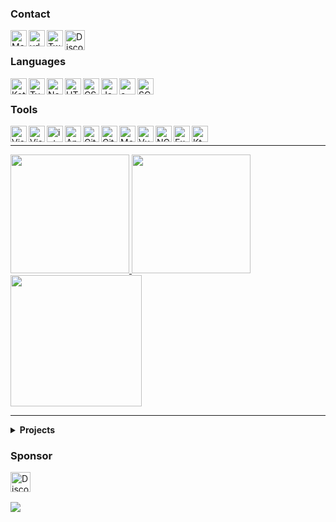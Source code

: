 [email]: mailto://pepijn@vdbroek.dev
[website]: https://vdbroek.dev/
[twitter]: https://twitter.com/vdbroek98
[sponsor]: https://github.com/sponsors/Pepijn98

### Contact

[<img align="left" alt="Mail" width="26px" src="https://api.iconify.design/cib:mail-ru.svg?color=%237490ac&height=26" />][email]
[<img align="left" alt="vdbroek.dev" width="26px" src="https://api.iconify.design/bi:globe.svg?color=%237490ac&height=26" />][website]
[<img align="left" alt="Twitter" width="26px" src="https://api.iconify.design/logos:twitter.svg?height=26" />][twitter]
<img align="left" title="pepijn98#1561" alt="Discord" width="32px" src="https://api.iconify.design/logos:discord-icon.svg?height=26" />

<br />

### Languages

<img align="left" title="Kotlin" alt="Kotlin" width="26px" src="https://api.iconify.design/vscode-icons:file-type-kotlin.svg?height=26" />
<img align="left" title="TypeScript" alt="TypeScript" width="26px" src="https://api.iconify.design/vscode-icons:file-type-typescript-official.svg?height=26" />
<img align="left" title="Node.js" alt="Node.js" width="26px" src="https://api.iconify.design/vscode-icons:file-type-node.svg?height=26" />
<img align="left" title="HTML5" alt="HTML5" width="26px" src="https://api.iconify.design/vscode-icons:file-type-html.svg?height=26" />
<img align="left" title="CSS3" alt="CSS3" width="26px" src="https://api.iconify.design/vscode-icons:file-type-css.svg?height=26" />
<img align="left" title="JavaScript" alt="JavaScript" width="26px" src="https://api.iconify.design/vscode-icons:file-type-js-official.svg?height=26" />
<img align="left" title="C#" alt="c-sharp" width="26px" src="https://api.iconify.design/logos:c-sharp.svg?height=26" />
<img align="left" title="SCSS" alt="SCSS" width="26px" src="https://api.iconify.design/vscode-icons:file-type-scss2.svg?height=26" />

<br />

### Tools

<img align="left" title="VSCode" alt="Visual Studio Code" width="26px" src="https://api.iconify.design/vscode-icons:file-type-vscode-insiders.svg?height=26" />
<img align="left" title="Visual Studio" alt="Visual Studio" width="26px" src="https://api.iconify.design/logos:visual-studio.svg?height=26" />
<img align="left" title="IntelliJ IDEA" alt="intellij" width="26px" src="https://api.iconify.design/logos:intellij-idea.svg?color=%2332DE84&height=26" />
<img align="left" title="Android Studio" alt="Android Studio" width="26px" src="https://api.iconify.design/fa6-brands:android.svg?color=%2332DE84&height=26" />
<img align="left" title="Git" alt="Git" width="26px" src="https://api.iconify.design/vscode-icons:file-type-git.svg?height=26" />
<img align="left" title="GitHub" alt="GitHub" width="26px" src="https://api.iconify.design/simple-icons:github.svg?color=%237490ac&height=26" />
<img align="left" title="MongoDB" alt="MongoDB" width="26px" src="https://api.iconify.design/vscode-icons:file-type-mongo.svg?height=26" />
<img align="left" title="Vue" alt="Vue" width="26px" src="https://api.iconify.design/vscode-icons:file-type-vue.svg?height=26" />
<img align="left" title="NGINX" alt="NGINX" width="26px" src="https://api.iconify.design/vscode-icons:file-type-nginx.svg?height=26" />
<img align="left" title="Express" alt="Express" width="26px" src="https://api.iconify.design/simple-icons:express.svg?color=%23626262&height=26" />
<img align="left" title="Ktor" alt="Ktor" width="26px" src="https://ktor.io/icons/icon-48x48.png" />

<br />

---

<a href="https://vdbroek.dev" target="_blank">
    <img height="190px" src="https://github-readme-stats.vercel.app/api?username=Pepijn98&count_private=true&include_all_commits=true&show_icons=true&hide_border=true&theme=nord">
</a>
<a href="https://vdbroek.dev" target="_blank">
    <img height="190px" src="https://github-readme-stats.vercel.app/api/top-langs?username=Pepijn98&langs_count=10&hide=html,css&card_width=495&layout=compact&hide_border=true&theme=nord">
</a>
<a href="https://wakatime.com/@Pepijn98" target="_blank">
    <img height="210px" src="https://github-readme-stats.vercel.app/api/wakatime?username=Pepijn98&layout=compact&hide_border=true&theme=nord">
</a>

---

<details>
  <summary><b>Projects</b></summary><br />

[![](https://github-readme-stats.vercel.app/api/pin/?username=Pepijn98&repo=Lilith&show_owner=true&theme=nord&hide_border=true)](https://github.com/Pepijn98/Lilith)

[![](https://github-readme-stats.vercel.app/api/pin/?username=Pepijn98&repo=Kyra&show_owner=true&theme=nord&hide_border=true)](https://github.com/Pepijn98/Kyra)

[![](https://github-readme-stats.vercel.app/api/pin/?username=Pepijn98&repo=Nekos&show_owner=true&theme=nord&hide_border=true)](https://github.com/Pepijn98/Nekos)

[![](https://github-readme-stats.vercel.app/api/pin/?username=orlandos-nl&repo=NioDNS&show_owner=true&theme=nord&hide_border=true)](https://github.com/orlandos-nl/NioDNS)

[![](https://github-readme-stats.vercel.app/api/pin/?username=future-id&repo=mdr-cli&show_owner=true&theme=nord&hide_border=true)](https://github.com/future-id/mdr-cli)

[![](https://github-readme-stats.vercel.app/api/pin/?username=Pepijn98&repo=Kitsu&show_owner=true&theme=nord&hide_border=true)](https://github.com/Pepijn98/Kitsu)

[![](https://github-readme-stats.vercel.app/api/pin/?username=Pepijn98&show_owner=true&repo=CustomRPC&theme=nord&hide_border=true)](https://github.com/Pepijn98/CustomRPC)

[![](https://github-readme-stats.vercel.app/api/pin/?username=Pepijn98&repo=vscode-commit-reminder&show_owner=true&theme=nord&hide_border=true)](https://github.com/Pepijn98/vscode-commit-reminder)

</details>

### Sponsor
[<img align="left" title="Sponsor" alt="Discord" width="32px" src="https://api.iconify.design/simple-icons:githubsponsors.svg?color=%23c96198&height=26" />][sponsor]

<br /><br />

![](https://komarev.com/ghpvc/?username=Pepijn98&color=blueviolet&label=views)